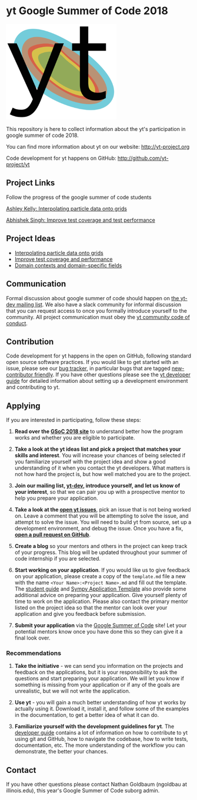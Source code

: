 # yt Google Summer of Code 2018

<a href="http://yt-project.org"><img src="yt_logo.png" width="300"></a>

This repository is here to collect information about the yt's
participation in google summer of code 2018.

You can find more information about yt on our website: http://yt-project.org

Code development for yt happens on GitHub: http://github.com/yt-project/yt

## Project Links

Follow the progress of the google summer of code students

[Ashley Kelly: Interpolating particle data onto grids](https://ashkelly.github.io/gsoc-blog/)

[Abhishek Singh: Improve test coverage and test performance](https://git-abhishek.github.io/blog/)

## Project Ideas

* [Interpolating particle data onto grids](https://github.com/yt-project/gsoc-2018/tree/master/ideas/sph-smoothing.md)
* [Improve test coverage and performance](https://github.com/yt-project/gsoc-2018/tree/master/ideas/testing.md)
* [Domain contexts and domain-specific fields](https://github.com/yt-project/gsoc-2018/tree/master/ideas/domain-contexts.md)

## Communication

Formal discussion about google summer of code should happen on [the
yt-dev mailing
list](https://mail.python.org/mm3/mailman3/lists/yt-dev.python.org/). We
also have a slack community for informal discussion that you can
request access to once you formally introduce yourself to the
community. All project communication must obey the [yt community code
of
conduct](http://yt-project.org/docs/dev/developing/developing.html#yt-community-code-of-conduct).

## Contribution

Code development for yt happens in the open on GitHub, following
standard open source software practices. If you would like to get
started with an issue, please see our [bug
tracker](https://github.com/yt-project/yt/issues), in particular bugs
that are tagged [new-contributor
friendly](https://github.com/yt-project/yt/issues?q=is%3Aissue+is%3Aopen+label%3A%22new+contributor+friendly%22). If
you have other questions please see the [yt developer
guide](http://yt-project.org/docs/dev/developing/index.html) for
detailed information about setting up a development environment and
contributing to yt.

## Applying

If you are interested in participating, follow these steps:

1. **Read over the [GSoC 2018 site](https://summerofcode.withgoogle.com/)**
to understand better how the program works and whether you are eligible to
participate.


2. **Take a look at the yt ideas list and pick a project that matches your skills and interest**. You will increase your chances of being selected if you familiarize yourself with the project idea and show a good understanding of it when you contact the yt developers. What matters is not how hard the project is, but how well matched you are to the project.

3. **Join our mailing list, [yt-dev](https://mail.python.org/mm3/mailman3/lists/yt-dev.python.org/), introduce yourself, and let us know of your interest**, so that we can pair you up with a prospective mentor to help you prepare your application.

4. **Take a look at the [open yt issues](https://github.com/yt-project/yt/issues/)**, pick an issue that is not being worked on. Leave a comment that you will be attempting to solve the issue, and attempt to solve the issue. You will need to build yt from source, set up a development environment, and debug the issue. Once you have a fix, **[open a pull request on GitHub](http://yt-project.org/doc/developing/developing.html#making-and-sharing-changes)**.

5. **Create a blog** so your mentors and others in the project can keep track
of your progress. This blog will be updated throughout your summer of code internship if you are selected.

6. **Start working on your application**. If you would like us to give feedback on your application, please create a copy of the `template.md` file a new with the name ``<Your Name>:<Project Name>.md`` and fill out the template. The [student     guide](http://en.flossmanuals.net/GSoCStudentGuide/ch008_writing-a-proposal/) and [Sympy Application Template](https://github.com/sympy/sympy/wiki/GSoC-2016-Application-Template) also provide some additional advice on preparing your application. Give yourself plenty of time to work on the application. Please also contact the primary mentor listed on the project idea so that the mentor can look over your application and give you feedback before submission.

7. **Submit your application** via the [Google Summer of Code](https://summerofcode.withgoogle.com/) site! Let your potential mentors
know once you have done this so they can give it a final look over.

### Recommendations

1. **Take the initiative** - we can send you information on the projects and
feedback on the applications, but it is your responsibility to ask the
questions and start preparing your application. We will let you know if something is missing from your application or if any of the goals are unrealistic, but we will not write the application.


2. **Use yt** - you will gain a much better understanding of how yt works by actually using it. Download it, install it, and follow some of the examples in the documentation, to get a better idea of what it can do.

3. **Familiarize yourself with the development guidelines for yt**. The
[developer guide](http://yt-project.org/doc/developing/index.html) contains a
lot of information on how to contribute to yt using git and GitHub, how to
navigate the codebase, how to write tests, documentation, etc. The more
understanding of the workflow you can demonstrate, the better your chances.

## Contact

If you have other questions please contact Nathan Goldbaum (ngoldbau
at illinois.edu), this year's Google Summer of Code suborg admin.
